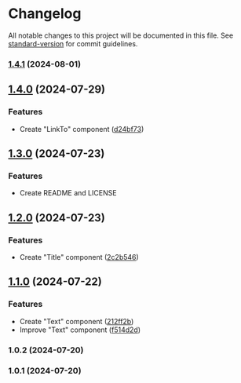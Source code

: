 # Changelog

All notable changes to this project will be documented in this file. See [standard-version](https://github.com/conventional-changelog/standard-version) for commit guidelines.

### [1.4.1](https://github.com/WhoStoleMySleep/NovoUi/compare/v1.3.0...v1.4.1) (2024-08-01)

## [1.4.0](https://github.com/WhoStoleMySleep/NovoUi/compare/v1.3.0...v1.4.0) (2024-07-29)


### Features

* Create "LinkTo" component ([d24bf73](https://github.com/WhoStoleMySleep/NovoUi/commit/d24bf731667633cd6b33520fe3d32a05b0ac44a9))

## [1.3.0](https://github.com/WhoStoleMySleep/NovoUi/compare/v1.0.2...v1.3.0) (2024-07-23)


### Features

* Create README and LICENSE

## [1.2.0](https://github.com/WhoStoleMySleep/NovoUi/compare/v1.0.2...v1.2.0) (2024-07-23)


### Features

* Create "Title" component ([2c2b546](https://github.com/WhoStoleMySleep/NovoUi/commit/2c2b546e5d7ec7cddfe785ef055a6dd1ca001927))

## [1.1.0](https://github.com/WhoStoleMySleep/NovoUi/compare/v1.0.2...v1.1.0) (2024-07-22)


### Features

* Create "Text" component ([212ff2b](https://github.com/WhoStoleMySleep/NovoUi/commit/212ff2b012a078ccdb92feee53b6920222623441))
* Improve "Text" component ([f514d2d](https://github.com/WhoStoleMySleep/NovoUi/commit/f514d2d4a3c897f0c3d51c98753d50a1b9d6b2d4))

### 1.0.2 (2024-07-20)

### 1.0.1 (2024-07-20)

